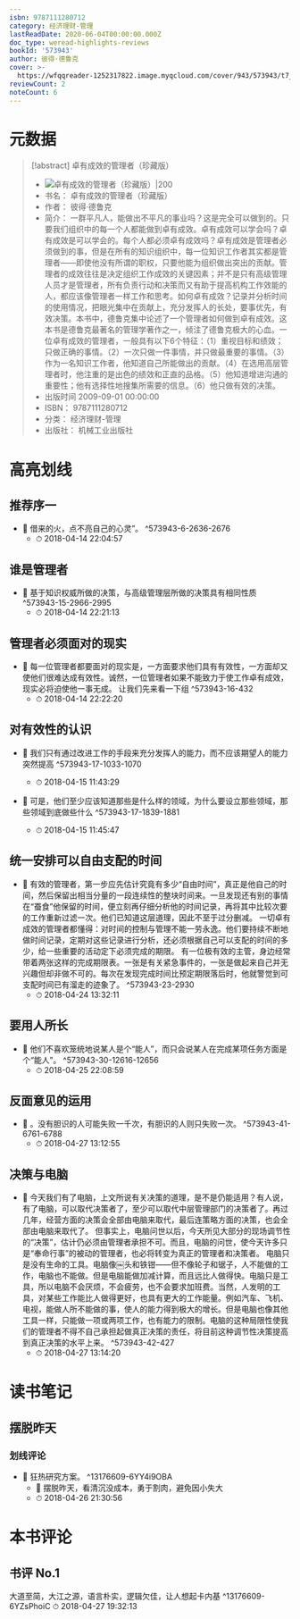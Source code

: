 ```yaml
---
isbn: 9787111280712
category: 经济理财-管理
lastReadDate: 2020-06-04T00:00:00.000Z
doc_type: weread-highlights-reviews
bookId: '573943'
author: 彼得·德鲁克
cover: >-
  https://wfqqreader-1252317822.image.myqcloud.com/cover/943/573943/t7_573943.jpg
reviewCount: 2
noteCount: 6
---
```

# 元数据
> [!abstract] 卓有成效的管理者（珍藏版）
> - ![ 卓有成效的管理者（珍藏版）|200](https://wfqqreader-1252317822.image.myqcloud.com/cover/943/573943/t7_573943.jpg)
> - 书名： 卓有成效的管理者（珍藏版）
> - 作者： 彼得·德鲁克
> - 简介： 一群平凡人，能做出不平凡的事业吗？这是完全可以做到的。只要我们组织中的每一个人都能做到卓有成效。卓有成效可以学会吗？卓有成效是可以学会的。每个人都必须卓有成效吗？卓有成效是管理者必须做到的事，但是在所有的知识组织中，每一位知识工作者其实都是管理者——即使他没有所谓的职权，只要他能为组织做出突出的贡献。管理者的成效往往是决定组织工作成效的关键因素；并不是只有高级管理人员才是管理者，所有负责行动和决策而又有助于提高机构工作效能的人，都应该像管理者一样工作和思考。如何卓有成效？记录并分析时间的使用情况，把眼光集中在贡献上，充分发挥人的长处，要事优先，有效决策。本书中，德鲁克集中论述了一个管理者如何做到卓有成效。这本书是德鲁克最著名的管理学著作之一，倾注了德鲁克极大的心血。一位卓有成效的管理者，一般具有以下6个特征：（1）重视目标和绩效；只做正确的事情。（2）一次只做一件事情，并只做最重要的事情。（3）作为一名知识工作者，他知道自己所能做出的贡献。（4）在选用高层管理者时，他注重的是出色的绩效和正直的品格。（5）他知道增进沟通的重要性；他有选择性地搜集所需要的信息。（6）他只做有效的决策。
> - 出版时间 2009-09-01 00:00:00
> - ISBN： 9787111280712
> - 分类： 经济理财-管理
> - 出版社： 机械工业出版社

# 高亮划线

## 推荐序一


- 📌 借来的火，点不亮自己的心灵”。 ^573943-6-2636-2676
    - ⏱ 2018-04-14 22:04:57 
## 谁是管理者


- 📌 基于知识权威所做的决策，与高级管理层所做的决策具有相同性质 ^573943-15-2966-2995
    - ⏱ 2018-04-14 22:21:13 
## 管理者必须面对的现实


- 📌 每一位管理者都要面对的现实是，一方面要求他们具有有效性，一方面却又使他们很难达成有效性。诚然，一位管理者如果不能致力于使工作卓有成效，现实必将迫使他一事无成。
让我们先来看一下组 ^573943-16-432
    - ⏱ 2018-04-14 22:22:20 
## 对有效性的认识


- 📌 我们只有通过改进工作的手段来充分发挥人的能力，而不应该期望人的能力突然提高 ^573943-17-1033-1070
    - ⏱ 2018-04-15 11:43:29 

- 📌 可是，他们至少应该知道那些是什么样的领域，为什么要设立那些领域，那些领域到底做些什么 ^573943-17-1839-1881
    - ⏱ 2018-04-15 11:45:47 
## 统一安排可以自由支配的时间


- 📌 有效的管理者，第一步应先估计究竟有多少“自由时间”，真正是他自己的时间，然后保留出相当分量的一段连续性的整块时间来。一旦发现还有别的事情在“蚕食”他保留的时间，便立刻再仔细分析他的时间记录，再将其中比较次要的工作重新过滤一次。他们已知道这层道理，因此不至于过分删减。
一切卓有成效的管理者都懂得：对时间的控制与管理不能一劳永逸。他们要持续不断地做时间记录，定期对这些记录进行分析，还必须根据自己可以支配的时间的多少，给一些重要的活动定下必须完成的期限。
有一位极有效的主管，身边经常带着两张这样的完成期限表。一张是有关紧急事件的，一张是做起来自己并无兴趣但却非做不可的。每次在发现完成时间比预定期限落后时，他就警觉到可支配时间已有溜走的迹象了。 ^573943-23-2930
    - ⏱ 2018-04-24 13:32:11 
## 要用人所长


- 📌 他们不喜欢笼统地说某人是个“能人”，而只会说某人在完成某项任务方面是个“能人”。 ^573943-30-12616-12656
    - ⏱ 2018-04-25 22:08:59 
## 反面意见的运用


- 📌 。没有胆识的人可能失败一千次，有胆识的人则只失败一次。 ^573943-41-6761-6788
    - ⏱ 2018-04-27 13:12:55 
## 决策与电脑


- 📌 今天我们有了电脑，上文所说有关决策的道理，是不是仍能适用？有人说，有了电脑，可以取代决策者了，至少可以取代中层管理部门的决策者了。再过几年，经营方面的决策会全部由电脑来取代，最后连策略方面的决策，也会全部由电脑来取代了。
但事实上，电脑问世以后，今天所见大部分的现场调节性的“决策”，估计仍必须由管理者承担不可。而且，电脑的问世，使今天许多只是“奉命行事”的被动的管理者，也必将转变为真正的管理者和决策者。
电脑只是没有生命的工具。电脑像￼头和铁钳——但不像轮子和锯子，人不能做的工作，电脑也不能做。但是电脑能做加减计算，而且远比人做得快。电脑只是工具，所以电脑不会厌烦，不会疲劳，也不会要求加班费。当然，人发明的工具，对某些工作能比人做得更好，也具有更大的工作能量。例如汽车、飞机、电视，能做人所不能做的事，使人的能力得到极大的增长。但是电脑也像其他工具一样，只能做一项或两项工作，也有能力的限制。电脑的这种局限性使我们的管理者不得不自己承担起做真正决策的责任，将目前这种调节性决策提高到真正决策的水平上来。 ^573943-42-427
    - ⏱ 2018-04-27 13:14:20 
# 读书笔记

## 摆脱昨天

### 划线评论
- 📌 狂热研究方案。  ^13176609-6YY4i9OBA
    - 💭 摆脱昨天，看清沉没成本，勇于割肉，避免因小失大
    - ⏱ 2018-04-26 21:30:56
   
# 本书评论

## 书评 No.1 
大道至简，大江之源，语言朴实，逻辑欠佳，让人想起卡内基
 ^13176609-6YZsPhoiC
⏱ 2018-04-27 19:32:13
